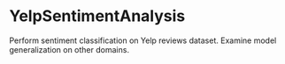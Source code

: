 # YelpSentimentAnalysis
Perform sentiment classification on Yelp reviews dataset. Examine model generalization on other domains. 
